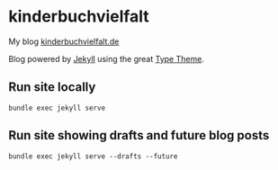 # kinderbuchvielfalt

My blog [kinderbuchvielfalt.de](kinderbuchvielfalt.de)

Blog powered by [Jekyll](https://jekyllrb.com) using the great
[Type Theme](https://rohanchandra.github.io/type-theme/).

## Run site locally

`bundle exec jekyll serve`

## Run site showing drafts and future blog posts

`bundle exec jekyll serve --drafts --future`
